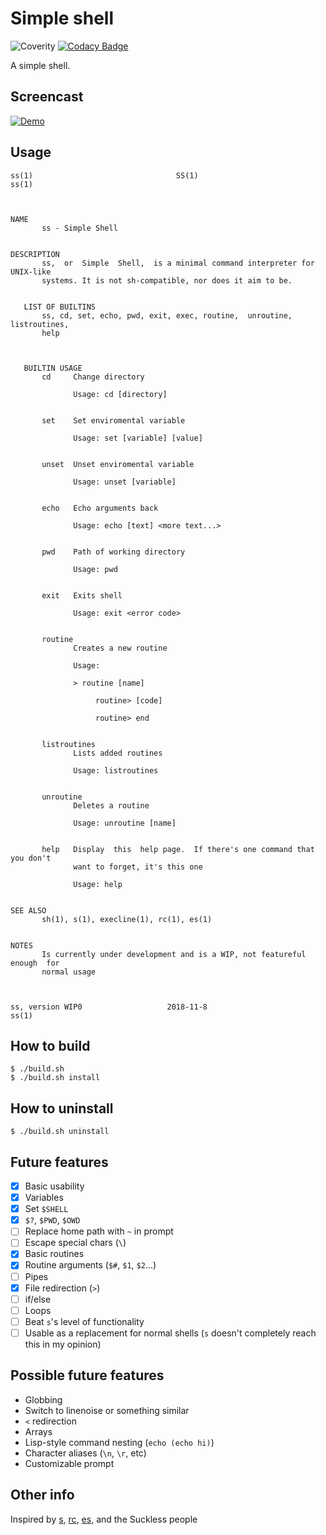 # Simple shell

![Coverity](https://scan.coverity.com/projects/17208/badge.svg)
[![Codacy Badge](https://api.codacy.com/project/badge/Grade/1d04b853d2554d3fa3676f62458061e3)](https://www.codacy.com/app/joshpritsker/ss?utm_source=github.com&amp;utm_medium=referral&amp;utm_content=the-sushi/ss&amp;utm_campaign=Badge_Grade)

A simple shell.

## Screencast

[![Demo](https://my.mixtape.moe/wmsuin.gif)](https://asciinema.org/a/ro5Srsmfw5ZHC3otUyMeyKkis)

## Usage

```
ss(1)                                SS(1)                               ss(1)



NAME
       ss - Simple Shell


DESCRIPTION
       ss,  or  Simple  Shell,  is a minimal command interpreter for UNIX-like
       systems. It is not sh-compatible, nor does it aim to be.


   LIST OF BUILTINS
       ss, cd, set, echo, pwd, exit, exec, routine,  unroutine,  listroutines,
       help



   BUILTIN USAGE
       cd     Change directory

              Usage: cd [directory]


       set    Set enviromental variable

              Usage: set [variable] [value]


       unset  Unset enviromental variable

              Usage: unset [variable]


       echo   Echo arguments back

              Usage: echo [text] <more text...>


       pwd    Path of working directory

              Usage: pwd


       exit   Exits shell

              Usage: exit <error code>


       routine
              Creates a new routine

              Usage:

              > routine [name]

                   routine> [code]

                   routine> end


       listroutines
              Lists added routines

              Usage: listroutines


       unroutine
              Deletes a routine

              Usage: unroutine [name]


       help   Display  this  help page.  If there's one command that you don't
              want to forget, it's this one

              Usage: help


SEE ALSO
       sh(1), s(1), execline(1), rc(1), es(1)


NOTES
       Is currently under development and is a WIP, not featureful enough  for
       normal usage



ss, version WIP0                   2018-11-8                             ss(1)
```

## How to build

```
$ ./build.sh
$ ./build.sh install
```

## How to uninstall

```
$ ./build.sh uninstall
```

## Future features

-  [x] Basic usability
-  [x] Variables
-  [x] Set `$SHELL`
-  [x] `$?`, `$PWD`, `$OWD`
-  [ ] Replace home path with `~` in prompt
-  [ ] Escape special chars (`\`)
-  [x] Basic routines
-  [x] Routine arguments (`$#`, `$1`, `$2`...)
-  [ ] Pipes
-  [x] File redirection (`>`)
-  [ ] if/else
-  [ ] Loops
-  [ ] Beat `s`'s level of functionality
-  [ ] Usable as a replacement for normal shells (`s` doesn't completely reach this in my opinion)

## Possible future features
-  Globbing
-  Switch to linenoise or something similar
-  `<` redirection
-  Arrays
-  Lisp-style command nesting (`echo (echo hi)`)
-  Character aliases (`\n`, `\r`, etc)
-  Customizable prompt

## Other info

Inspired by [s](https://github.com/rain-1/s), [rc](http://doc.cat-v.org/plan_9/4th_edition/papers/rc), [es](https://github.com/wryun/es-shell), and the Suckless people
